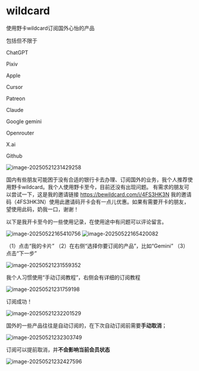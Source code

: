 # wildcard
使用野卡wildcard订阅国外心怡的产品

包括但不限于

ChatGPT

Pixiv

Apple

Cursor

Patreon

Claude

Google gemini

Openrouter

X.ai

Github

![image-20250521231429258](https://github.com/user-attachments/assets/8fd9e8a1-5294-4c4c-97c4-99ff9c06b953)

国内有些朋友可能困于没有合适的银行卡去办理、订阅国外的业务，我个人推荐使用野卡wildcard。我个人使用野卡至今，目前还没有出现问题。
有需求的朋友可以尝试一下，这是我的邀请链接 https://bewildcard.com/i/4FS3HK3N
我的邀请码（4FS3HK3N）使用此邀请码开卡会有一点儿优惠。如果有需要开卡的朋友，望使用此码，奶我一口，谢谢！

以下是我开卡至今的一些使用记录，在使用途中有问题可以评论留言。

![image-20250522165410756](https://github.com/user-attachments/assets/7a18242c-9c1b-436b-ac90-d84651304d55)
![image-20250522165420082](https://github.com/user-attachments/assets/692292a0-1054-49db-8cb9-ad1c698b27e2)

（1）点击“我的卡片”
（2）在右侧“选择你要订阅的产品”，比如“Gemini”
（3）点击“下一步”

![image-20250521231559352](https://github.com/user-attachments/assets/e50b8114-549e-4de7-8566-4ee7c3ca3a8a)

我个人习惯使用“手动订阅教程”，右侧会有详细的订阅教程

![image-20250521231759198](https://github.com/user-attachments/assets/e6f62c5e-e74f-4b53-a73d-491a0f502cb0)

订阅成功！

![image-20250521232201529](https://github.com/user-attachments/assets/36c81986-e3da-4910-b7a1-7d2404038413)

国外的一些产品往往是自动订阅的，在下次自动订阅前需要**手动取消**；

![image-20250521232303749](https://github.com/user-attachments/assets/62fc599b-dc84-4d3c-ae5c-1df037e3f304)

订阅可以提前取消，并**不会影响当前会员状态**

​![image-20250521232427596](https://github.com/user-attachments/assets/830d2aa2-0a1f-4bdc-8bda-e7c4eac89d82)
